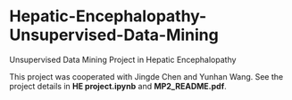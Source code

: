 # Hepatic-Encephalopathy-Unsupervised-Data-Mining
Unsupervised Data Mining Project in Hepatic Encephalopathy

This project was cooperated with Jingde Chen and Yunhan Wang.
See the project details in **HE project.ipynb** and **MP2_README.pdf**.
